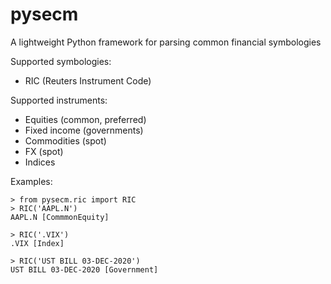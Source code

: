 # pysecm
A lightweight Python framework for parsing common financial symbologies

Supported symbologies:
- RIC (Reuters Instrument Code)

Supported instruments:
- Equities (common, preferred)
- Fixed income (governments)
- Commodities (spot)
- FX (spot)
- Indices

Examples:
```
> from pysecm.ric import RIC
> RIC('AAPL.N')
AAPL.N [CommmonEquity]
```
```
> RIC('.VIX')
.VIX [Index]
```

```
> RIC('UST BILL 03-DEC-2020')
UST BILL 03-DEC-2020 [Government]
```
